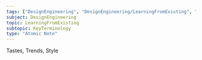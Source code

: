 ```yaml
---
tags: ["DesignEngineering", "DesignEngineering/LearningFromExisting", "DesignEngineering/HealthSafety/KeyTerminology"]
subject: DesignEngineering
topic: LearningFromExisting
subtopic: KeyTerminology
type: "Atomic Note"
---
```


Tastes, Trends, Style
